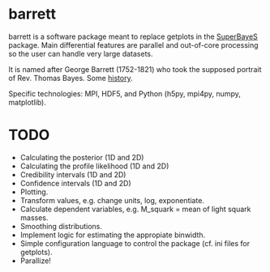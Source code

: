 # barrett

barrett is a software package meant to replace getplots in the [SuperBayeS](http://superbayes.org/) 
package. Main differential features are parallel and out-of-core processing so the 
user can handle very large datasets.

It is named after George Barrett (1752-1821) who took the supposed portrait of
Rev. Thomas Bayes. Some [history](http://www.york.ac.uk/depts/maths/histstat/bayespic.htm).

Specific technologies: MPI, HDF5, and Python (h5py, mpi4py, numpy, matplotlib). 

# TODO

- Calculating the posterior (1D and 2D)
- Calculating the profile likelihood (1D and 2D)
- Credibility intervals (1D and 2D)
- Confidence intervals (1D and 2D)
- Plotting.
- Transform values, e.g. change units, log, exponentiate.
- Calculate dependent variables, e.g. M_squark = mean of light squark masses.
- Smoothing distributions.
- Implement logic for estimating the appropiate binwidth.
- Simple configuration language to control the package (cf. ini files for getplots).
- Parallize!
